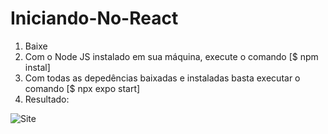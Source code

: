  # Iniciando-No-React



 1. Baixe 
 2. Com o Node JS instalado em sua máquina, execute o comando [$ npm instal]
 3. Com todas as depedências baixadas e instaladas basta executar o comando [$ npx expo start]
 4. Resultado:

![Site](https://cdn.discordapp.com/attachments/1023038062030233650/1041569385317408889/Site.png)
